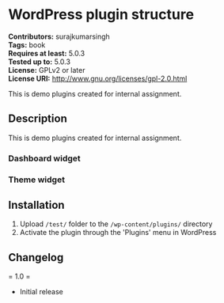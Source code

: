 # WordPress plugin structure #
**Contributors:** surajkumarsingh <br />
**Tags:** book <br />
**Requires at least:** 5.0.3 <br />
**Tested up to:** 5.0.3 <br />
**License:** GPLv2 or later <br />
**License URI:** http://www.gnu.org/licenses/gpl-2.0.html

This is demo plugins created for internal assignment.

## Description ##

This is demo plugins created for internal assignment.

### Dashboard widget ###


### Theme widget ###


## Installation ##

1. Upload `/test/` folder to the `/wp-content/plugins/` directory
2. Activate the plugin through the 'Plugins' menu in WordPress

## Changelog ##

= 1.0 =
* Initial release
